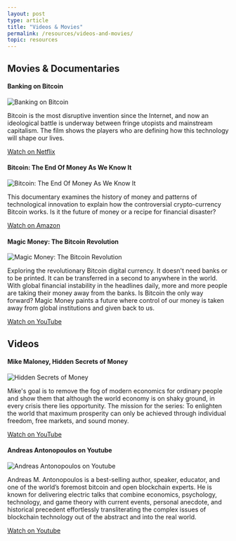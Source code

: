 ```yaml
---
layout: post
type: article
title: "Videos & Movies"
permalink: /resources/videos-and-movies/
topic: resources
---
```


## Movies & Documentaries


<h4 class="mt-5">Banking on Bitcoin</h4>

![Banking on Bitcoin](https://www.kanopy.com/sites/default/files/imagecache/vp_thumbnail_medium/video-assets/1465964_landscape.jpg)

Bitcoin is the most disruptive invention since the Internet, and now an ideological battle is underway between fringe utopists and mainstream capitalism. The film shows the players who are defining how this technology will shape our lives.

<p class="text-center">
    <a href="https://www.netflix.com/title/80154500" target="_blank">Watch on Netflix</a>
</p>


<h4 class="mt-5">Bitcoin: The End Of Money As We Know It</h4>

![Bitcoin: The End Of Money As We Know It](https://images-na.ssl-images-amazon.com/images/I/91sNzogxoiL._RI_SX300_.jpg)

This documentary examines the history of money and patterns of technological innovation to explain how the controversial crypto-currency Bitcoin works. Is it the future of money or a recipe for financial disaster?

<p class="text-center">
    <a href="https://www.amazon.com/Bitcoin-End-Money-As-Know/dp/B013HU3WX6" target="_blank">Watch on Amazon</a>
</p>


<h4 class="mt-5">Magic Money: The Bitcoin Revolution</h4>

![Magic Money: The Bitcoin Revolution](https://images-na.ssl-images-amazon.com/images/I/91y2oyhV1VL._UR150,200_FMJPG_.jpg)

Exploring the revolutionary Bitcoin digital currency. It doesn't need banks or to be printed. It can be transferred in a second to anywhere in the world. With global financial instability in the headlines daily, more and more people are taking their money away from the banks. Is Bitcoin the only way forward? Magic Money paints a future where control of our money is taken away from global institutions and given back to us.

<p class="text-center">
    <a href="https://www.youtube.com/watch?v=PVo5wCSnmSs" target="_blank">Watch on YouTube</a>
</p>



## Videos



<h4 class="mt-5">Mike Maloney, Hidden Secrets of Money</h4>

![Hidden Secrets of Money](https://i.ytimg.com/vi/dcUJwXhsv1A/hqdefault.jpg)

Mike's goal is to remove the fog of modern economics for ordinary people and show them that although the world economy is on shaky ground, in every crisis there lies opportunity. The mission for the series: To enlighten the world that maximum prosperity can only be achieved through individual freedom, free markets, and sound money.

<p class="text-center">
    <a href="https://www.youtube.com/playlist?list=PLE88E9ICdiphYjJkeeLL2O09eJoC8r7Dc" target="_blank">Watch on YouTube</a>
</p>


<h4 class="mt-5">Andreas Antonopoulos on Youtube</h4>

![Andreas Antonopoulos on Youtube](https://1v0du31btcp47pxiltbghecr-wpengine.netdna-ssl.com/wp-content/uploads/2013/06/Andreas_M_Antonopoulos_in_Zurich_2016-wiki-300x225.jpg)

Andreas M. Antonopoulos is a best-selling author, speaker, educator, and one of the world’s foremost bitcoin and open blockchain experts. He is known for delivering electric talks that combine economics, psychology, technology, and game theory with current events, personal anecdote, and historical precedent effortlessly transliterating the complex issues of blockchain technology out of the abstract and into the real world.

<p class="text-center">
    <a href="https://www.youtube.com/playlist?list=PLPQwGV1aLnTthcG265_FYSaV24hFScvC0" target="_blank">Watch on Youtube</a>
</p>

